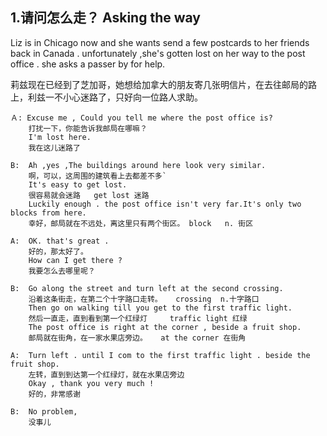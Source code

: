 ## 1.请问怎么走？ Asking the way ##
   Liz is in Chicago now and she wants send a few postcards to her friends back in Canada .  unfortunately ,she's gotten lost on her way to the post office . she asks a passer by for help.

   莉兹现在已经到了芝加哥，她想给加拿大的朋友寄几张明信片，在去往邮局的路上，利兹一不小心迷路了，只好向一位路人求助。
``` en
Ａ: Excuse me , Could you tell me where the post office is?
    打扰一下，你能告诉我邮局在哪嘛？
    I'm lost here.
    我在这儿迷路了
```
``` en
B:  Ah ,yes ,The buildings around here look very similar.
    啊，可以，这周围的建筑看上去都差不多`
    It's easy to get lost.
    很容易就会迷路   get lost 迷路
    Luckily enough . the post office isn't very far.It's only two blocks from here.
    幸好，邮局就在不远处，离这里只有两个街区。 block   n. 街区
```
``` en
A:  OK. that's great . 
    好的，那太好了。
    How can I get there ? 
    我要怎么去哪里呢？
```
``` en
B:  Go along the street and turn left at the second crossing.
    沿着这条街走，在第二个十字路口走转。   crossing  n.十字路口
    Then go on walking till you get to the first traffic light.
    然后一直走，直到看到第一个红绿灯     traffic light 红绿
    The post office is right at the corner , beside a fruit shop.
    邮局就在街角，在一家水果店旁边。   at the corner 在街角
```
```
A:  Turn left . until I com to the first traffic light . beside the fruit shop.
    左转，直到到达第一个红绿灯，就在水果店旁边
    Okay , thank you very much !
    好的，非常感谢
```
```
B:  No problem,
    没事儿
```
